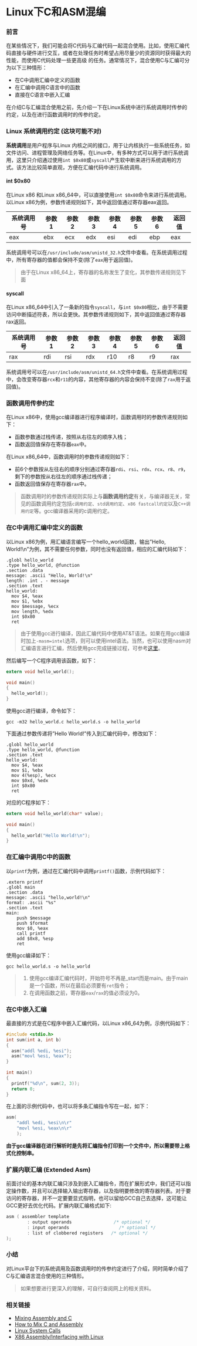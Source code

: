 # Linux下C和ASM混编



### 前言

在某些情况下，我们可能会将C代码与汇编代码一起混合使用。比如，使用汇编代码直接与硬件进行交互，或者在处理任务时希望占用尽量少的资源同时获得最大的性能，而使用C代码处理一些更高级 的任务。通常情况下，混合使用C与汇编可分为以下三种情形：

- 在C中调用汇编中定义的函数
- 在汇编中调用C语言中的函数
- 直接在C语言中嵌入汇编



在介绍C与汇编混合使用之前，先介绍一下在Linux系统中进行系统调用时传参的约定，以及在进行函数调用时的传参约定。



### Linux 系统调用约定 (这块可能不对)

**系统调用**是用户程序与Linux 内核之间的接口，用于让内核执行一些系统任务，如文件访问、进程管理及网络任务等。在Linux中，有多种方式可以用于进行系统调用，这里只介绍通过使用`int $0x80`或`syscall`产生软中断来进行系统调用的方式。该方法比较简单直观，方便在汇编代码中进行系统调用。

#### int $0x80

在Linux x86 和Linux x86_64中，可以直接使用`int $0x80`命令来进行系统调用。以Linux x86为例，参数传递规则如下，其中返回值通过寄存器eax返回。

| 系统调用号 | 参数1 | 参数2 | 参数3 | 参数4 | 参数5 | 参数6 | 返回值 |
| ---------- | ----- | ----- | ----- | ----- | ----- | ----- | ------ |
| eax        | ebx   | ecx   | edx   | esi   | edi   | ebp   | eax    |

系统调用号可以在`/usr/include/asm/unistd_32.h`文件中查看。在系统调用过程中，所有寄存器的值都会保持不变(除了`eax`用于返回值)。

> 由于在Linux x86_64上，寄存器的名称发生了变化，其参数传递规则见下面

#### syscall

在Linux x86_64中引入了一条新的指令`syscall`，与`int $0x80`相比，由于不需要访问中断描述符表，所以会更快。其参数传递规则如下，其中返回值通过寄存器rax返回。

| 系统调用号 | 参数1 | 参数2 | 参数3 | 参数4 | 参数5 | 参数6 | 返回值 |
| ---------- | ----- | ----- | ----- | ----- | ----- | ----- | ------ |
| rax        | rdi   | rsi   | rdx   | r10   | r8    | r9    | rax    |

系统调用号可以在`/usr/include/asm/unistd_64.h`文件中查看。在系统调用过程中，会改变寄存器`rcx`和`r11`的内容，其他寄存器的内容会保持不变(除了`rax`用于返回值)。



### 函数调用传参约定

在Linux x86中，使用gcc编译器进行程序编译时，函数调用时的参数传递规则如下：

- 函数参数通过栈传递，按照从右往左的顺序入栈；
- 函数返回值保存在寄存器`eax`中。

在Linux x86_64中，函数调用时的参数传递规则如下：

- 前6个参数按从左往右的顺序分别通过寄存器`rdi`、`rsi`、`rdx`、`rcx`、`r8`、`r9`，剩下的参数按从右往左的顺序通过栈传递；
- 函数返回值保存在寄存器`rax`中。

> 函数调用时的参数传递规则实际上与**函数调用约定**有关，与编译器无关，常见的函数调用约定包括`c调用约定`、`std调用约定`、`x86 fastcall约定`以及`C++调用约定`等。gcc编译器采用的c调用约定。



### 在C中调用汇编中定义的函数

以Linux x86为例，用汇编语言编写一个hello_world函数，输出”Hello, World!\n”为例，其不需要任何参数，同时也没有返回值，相应的汇编代码如下：

```assembly
.globl hello_world
.type hello_world, @function
.section .data
message: .ascii "Hello, World!\n"
length: .int . - message
.section .text
hello_world:
  mov $4, %eax
  mov $1, %ebx
  mov $message, %ecx
  mov length, %edx
  int $0x80
  ret
```

> 由于使用gcc进行编译，因此汇编代码中使用AT&T语法。如果在用gcc编译时加上`-masm=intel`选项，则可以使用intel语法。当然，也可以使用nasm对汇编语言进行汇编，然后使用gcc完成链接过程，可参考[这里](https://www.devdungeon.com/content/how-mix-c-and-assembly)。

然后编写一个C程序调用该函数，如下：

```c
extern void hello_world();
 
void main()
{
  hello_world();
}
```

使用gcc进行编译，命令如下：

```shell
gcc -m32 hello_world.c hello_world.s -o hello_world
```



下面通过参数传递将”Hello World!”传入到汇编代码中，修改如下：

```assembly
.globl hello_world
.type hello_world, @function
.section .text
hello_world:
  mov $4, %eax
  mov $1, %ebx
  mov 4(%esp), %ecx
  mov $0xd, %edx
  int $0x80
  ret
```

对应的C程序如下：

```c
extern void hello_world(char* value);
 
void main()
{
  hello_world("Hello World!\n");
}
```



### 在汇编中调用C中的函数

以`printf`为例，通过在汇编代码中调用`printf()`函数，示例代码如下：

```assembly
.extern printf
.globl main
.section .data
message: .ascii "hello,world!\n"
format: .ascii "%s"
.section .text
main:
    push $message
    push $format
    mov $0, %eax
    call printf
    add $0x8, %esp
    ret
```

使用gcc编译如下：

```shell
gcc hello_world.s -o hello_world
```

> 1. 使用gcc编译汇编代码时，开始符号不再是_start而是main。由于main是一个函数，所以在最后必须要有`ret`指令；
> 2. 在调用函数之前，寄存器`eax`/`rax`的值必须设为0。



### 在C中嵌入汇编

最直接的方式是在C程序中嵌入汇编代码，以Linux x86_64为例，示例代码如下：

```c
#include <stdio.h>
int sum(int a, int b)
{
  asm("addl %edi, %esi");
  asm("movl %esi, %eax");
}
 
int main()
{
  printf("%d\n", sum(2, 3));
  return 0;
}
```

在上面的示例代码中，也可以将多条汇编指令写在一起，如下：

```c
asm(
    "addl %edi, %esi\n\r"
    "movl %esi, %eax\n\r"
    );
```

**由于gcc编译器在进行解析时是先将汇编指令打印到一个文件中，所以需要带上格式化控制串。**



### 扩展内联汇编 (Extended Asm)

前面讨论的基本内联汇编只涉及到嵌入汇编指令，而在扩展形式中，我们还可以指定操作数，并且可以选择输入输出寄存器，以及指明要修改的寄存器列表。对于要访问的寄存器，并不一定要要显式指明，也可以留给GCC自己去选择，这可能让GCC更好去优化代码。扩展内联汇编格式如下:

```c
asm ( assembler template
        : output operands                /* optional */
        : input operands                   /* optional */
        : list of clobbered registers   /* optional */
);
```





### 小结

对Linux平台下的系统调用及函数调用时的传参约定进行了介绍，同时简单介绍了C与汇编语言混合使用的三种情形。

> 如果想要进行更深入的理解，可自行查阅网上的相关资料。



### 相关链接

- [Mixing Assembly and C](https://abnerrjo.github.io/blog/2016/02/27/mixing-assembly-and-c/)
- [How to Mix C and Assembly](https://www.devdungeon.com/content/how-mix-c-and-assembly)
- [Linux System Calls](https://cs.lmu.edu/~ray/notes/syscalls/)
- [X86 Assembly/Interfacing with Linux](https://en.wikibooks.org/wiki/X86_Assembly/Interfacing_with_Linux)